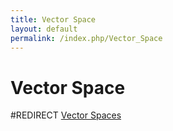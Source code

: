 ```yaml
---
title: Vector Space
layout: default
permalink: /index.php/Vector_Space
---
```


# Vector Space

#REDIRECT [Vector Spaces](Vector_Spaces)